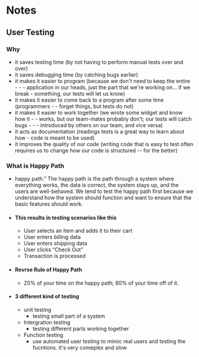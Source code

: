 # Notes

## User Testing

### Why

- it saves testing time (by not having to perform manual tests over and over)
- it saves debugging time (by catching bugs earlier)
- it makes it easier to program (because we don't need to keep the entire - - - application in our heads, just the part that we're working on... if we break - something, our tests will let us know)
- it makes it easier to come back to a program after some time (programmers - - forget things, but tests do not)
- it makes it easier to work together (we wrote some widget and know how it - - works, but our team-mates probably don't; our tests will catch bugs - - - introduced by others on our team, and vice versa)
- it acts as documentation (readings tests is a great way to learn about how - code is meant to be used)
- it improves the quality of our code (writing code that is easy to test often requires us to change how our code is structured -- for the better)

### What is Happy Path

- happy path.” The happy path is the path through a system where everything works, the data is correct, the system stays up, and the users are well-behaved. We tend to test the happy path first because we understand how the system should function and want to ensure that the basic features should work.

- #### This results in testing scenarios like this

  - User selects an item and adds it to their cart
  - User enters billing data
  - User enters shipping data
  - User clicks “Check Out”
  - Transaction is processed

- #### Revrse Rule of Happy Path

  - 20% of your time on the happy path; 80% of your time off of it.

- #### 3 different kind of testing
  - unit testing
    - testing small part of a system
  - Intergration testing
    - testing different parts working together
  - Function testing
    - use automated user testing to mimic real users and testing the fucntions. it's very comeplex and slow
